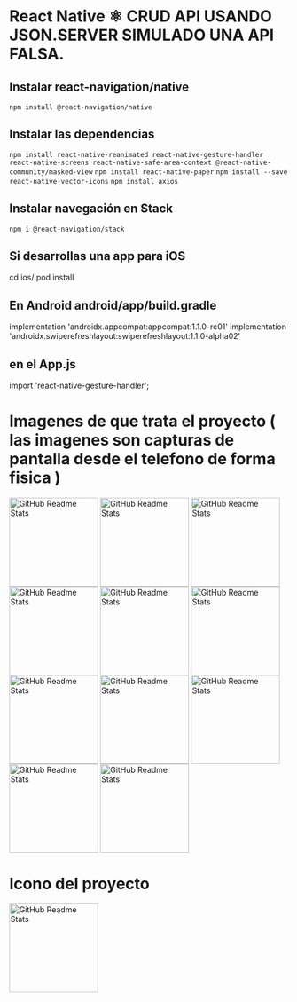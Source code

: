 # React Native ⚛ CRUD API USANDO JSON.SERVER SIMULADO UNA API FALSA.

## Instalar react-navigation/native
`npm install @react-navigation/native`

## Instalar las dependencias

`npm install react-native-reanimated react-native-gesture-handler react-native-screens react-native-safe-area-context @react-native-community/masked-view`
`npm install react-native-paper`
`npm install --save react-native-vector-icons`
`npm install axios`


## Instalar navegación en Stack

`npm i @react-navigation/stack`

## Si desarrollas una app para iOS 

cd ios/
pod install

## En Android android/app/build.gradle
implementation 'androidx.appcompat:appcompat:1.1.0-rc01'
implementation 'androidx.swiperefreshlayout:swiperefreshlayout:1.1.0-alpha02'

## en el App.js 
import 'react-native-gesture-handler';


# Imagenes de que trata el proyecto ( las imagenes son capturas de pantalla desde el telefono de forma fisica )

<img width="160px" src="https://user-images.githubusercontent.com/46203192/114966832-9b890880-9e30-11eb-87d9-9d73e89a057f.jpeg" align="center" alt="GitHub Readme Stats" /> <img width="160px" src="https://user-images.githubusercontent.com/46203192/114966870-aba0e800-9e30-11eb-8c0d-2d14276cba25.jpeg" align="center" alt="GitHub Readme Stats" /> <img width="160px" src="https://user-images.githubusercontent.com/46203192/114966904-b8bdd700-9e30-11eb-8d31-45bf2d7d9ce7.jpeg" align="center" alt="GitHub Readme Stats" /> <img width="160px" src="https://user-images.githubusercontent.com/46203192/114966927-c70bf300-9e30-11eb-9a59-ba9f47434d2b.jpeg" align="center" alt="GitHub Readme Stats" /> 
<img width="160px" src="https://user-images.githubusercontent.com/46203192/114966988-df7c0d80-9e30-11eb-8697-4d56257860c0.jpeg" align="center" alt="GitHub Readme Stats" /> <img width="160px" src="https://user-images.githubusercontent.com/46203192/114967040-f7ec2800-9e30-11eb-99d5-aa58aff21cf2.jpeg" align="center" alt="GitHub Readme Stats" /> <img width="160px" src="https://user-images.githubusercontent.com/46203192/114967135-1ce09b00-9e31-11eb-84ed-17c84fc33bba.jpeg" align="center" alt="GitHub Readme Stats" /> <img width="160px" src="https://user-images.githubusercontent.com/46203192/114967154-266a0300-9e31-11eb-8ade-0adcdf1860e9.jpeg" align="center" alt="GitHub Readme Stats" />  <img width="160px" src="https://user-images.githubusercontent.com/46203192/114967170-2e29a780-9e31-11eb-8945-681e2a1e7ec3.jpeg" align="center" alt="GitHub Readme Stats" />  <img width="160px" src="https://user-images.githubusercontent.com/46203192/114967195-397cd300-9e31-11eb-9ebe-c5ca4aee8fe4.jpeg" align="center" alt="GitHub Readme Stats" />  <img width="160px" src="https://user-images.githubusercontent.com/46203192/114967309-747f0680-9e31-11eb-8036-18a05e7bc235.jpeg" align="center" alt="GitHub Readme Stats" />


# Icono del proyecto
<img width="160px" src="https://user-images.githubusercontent.com/46203192/114967763-464df680-9e32-11eb-815f-ed7e4da914b1.jpeg" align="center" alt="GitHub Readme Stats" />




